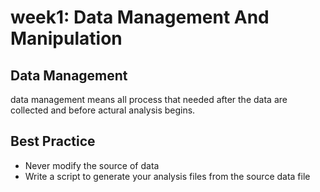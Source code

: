 # week1: Data Management And Manipulation
## Data Management 
data management means all process that needed after the data are collected and before actural analysis begins. 

## Best Practice 
- Never modify the source of data 
- Write a script to generate your analysis files from the source data file